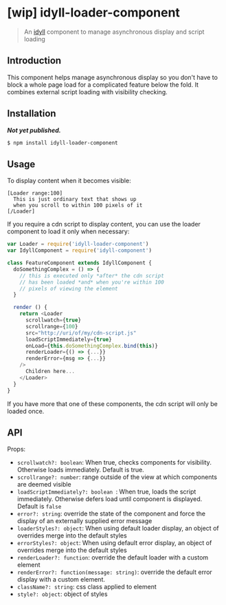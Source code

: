 # [wip] idyll-loader-component

> An [idyll](https://github.com/idyll-lang/idyll) component to manage asynchronous display and script loading

## Introduction

This component helps manage asynchronous display so you don't have to block a whole page load for a complicated feature below the fold. It combines external script loading with visibility checking.

## Installation

***Not yet published.***

```bash
$ npm install idyll-loader-component
```

## Usage

To display content when it becomes visible:

```
[Loader range:100]
  This is just ordinary text that shows up
  when you scroll to within 100 pixels of it
[/Loader]
```

If you require a cdn script to display content, you can use the loader component to load it only when necessary:

```javascript
var Loader = require('idyll-loader-component')
var IdyllComponent = require('idyll-component')

class FeatureComponent extends IdyllComponent {
  doSomethingComplex = () => {
    // this is executed only *after* the cdn script 
    // has been loaded *and* when you're within 100
    // pixels of viewing the element
  }

  render () {
    return <Loader
      scrollwatch={true}
      scrollrange={100}
      src="http://uri/of/my/cdn-script.js"
      loadScriptImmediately={true}
      onLoad={this.doSomethingComplex.bind(this)}
      renderLoader={() => {...}}
      renderError={msg => {...}}
    />
      Children here...
    </Loader>
  }
}
```

If you have more that one of these components, the cdn script will only be loaded once.

## API

Props:

- `scrollwatch?: boolean`: When true, checks components for visibility. Otherwise loads immediately. Default is true.
- `scrollrange?: number`: range outside of the view at which components are deemed visible
- `loadScriptImmediately?: boolean `: When true, loads the script immediately. Otherwise defers load until component is displayed. Default is `false`
- `error?: string`: override the state of the component and force the display of an externally supplied error message
- `loaderStyles?: object`: When using default loader display, an object of overrides merge into the default styles
- `errorStyles?: object`: When using default error display, an object of overrides merge into the default styles
- `renderLoader?: function`: override the default loader with a custom element
- `renderError?: function(message: string)`: override the default error display with a custom element.
- `className?: string`: css class applied to element
- `style?: object`: object of styles


